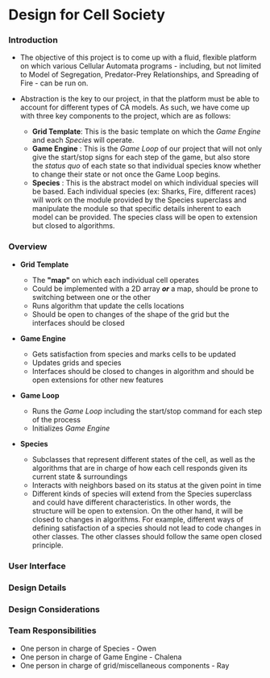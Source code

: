 # Design for Cell Society

### Introduction

+ The objective of this project is to come up with a fluid, flexible platform on which various Cellular Automata programs - including, but not limited to Model of Segregation, Predator-Prey Relationships, and Spreading of Fire - can be run on.

+ Abstraction is the key to our project, in that the platform must be able to account for different types of CA models. As such, we have come up with three key components to the project, which are as follows:
	* **Grid Template**: This is the basic template on which the *Game Engine* and each *Species* will operate.
	* **Game Engine** : This is the *Game Loop* of our project that will not only give the start/stop signs for each step of the game, but also store the *status quo* of each state so that individual species know whether to change their state or not once the Game Loop begins.
	* **Species** : This is the abstract model on which individual species will be based. Each individual species (ex: Sharks, Fire, different races) will work on the module provided by the Species superclass and manipulate the module so that specific details inherent to each model can be provided. The species class will be open to extension but closed to algorithms.



	

### Overview

+ **Grid Template**
	* The **"map"** on which each individual cell operates
	* Could be implemented with a 2D array ***or*** a map, should be prone to switching between one or the other
	* Runs algorithm that update the cells locations
	* Should be open to changes of the shape of the grid but the interfaces should be closed

+ **Game Engine**
	* Gets satisfaction from species and marks cells to be updated
	* Updates grids and species
	* Interfaces should be closed to changes in algorithm and should be open extensions for other new features
	
+ **Game Loop** 
	* Runs the *Game Loop* including the start/stop command for each step of the process
	* Initializes *Game Engine*

+ **Species**
	* Subclasses that represent different states of the cell, as well as the algorithms that are in charge of how each cell responds given its current state & surroundings
	* Interacts with neighbors based on its status at the given point in time
	* Different kinds of species will extend from the Species superclass and could have different characteristics. In other words, the structure will be open to extension. On the other hand, it will be closed to changes in algorithms. For example, different ways of defining satisfaction of a species should not lead to code changes in other classes. The other classes should follow the same open closed principle. 

	

### User Interface

### Design Details

### Design Considerations

### Team Responsibilities

+ One person in charge of Species - Owen
+ One person in charge of Game Engine - Chalena
+ One person in charge of grid/miscellaneous components - Ray


